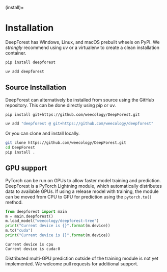 (install)=
# Installation

DeepForest has Windows, Linux, and macOS prebuilt wheels on PyPI. We *strongly* recommend using uv or a virtualenv to create a clean installation container.

```bash
pip install deepforest
```

```bash
uv add deepforest
```


## Source Installation

DeepForest can alternatively be installed from source using the GitHub repository.
This can be done directly using pip or uv.

```bash
pip install git+https://github.com/weecology/DeepForest.git
```

```bash
uv add "deepforest @ git+https://github.com/weecology/deepforest"
```

Or you can clone and install locally.

```bash
git clone https://github.com/weecology/DeepForest.git
cd DeepForest
pip install .
```

## GPU support

PyTorch can be run on GPUs to allow faster model training and prediction. DeepForest is a PyTorch Lightning module, which automatically distributes data to available GPUs. If using a release model with training, the module can be moved from CPU to GPU for prediction using the `pytorch.to()` method.

```python
from deepforest import main
m = main.deepforest()
m.load_model("weecology/deepforest-tree")
print("Current device is {}".format(m.device))
m.to("cuda")
print("Current device is {}".format(m.device))
```

```text
Current device is cpu
Current device is cuda:0
```

Distributed multi-GPU prediction outside of the training module is not yet implemented. We welcome pull requests for additional support.
